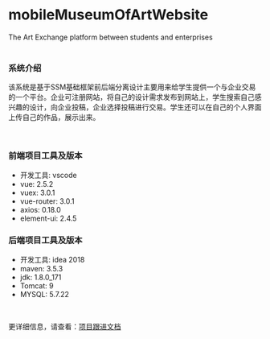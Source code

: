 # mobileMuseumOfArtWebsite

The Art Exchange platform between students and enterprises   
<br>

### 系统介绍

该系统是基于SSM基础框架前后端分离设计主要用来给学生提供一个与企业交易的一个平台。企业可注册网站，将自己的设计需求发布到网站上，学生搜索自己感兴趣的设计，向企业投稿，企业选择投稿进行交易。学生还可以在自己的个人界面上传自己的作品，展示出来。

<br> 

### 前端项目工具及版本  
* 开发工具: vscode
* vue: 2.5.2
* vuex: 3.0.1
* vue-router: 3.0.1
* axios: 0.18.0
* element-ui: 2.4.5

### 后端项目工具及版本
* 开发工具: idea 2018
* maven: 3.5.3
* jdk: 1.8.0_171
* Tomcat: 9
* MYSQL: 5.7.22

<br>

更详细信息，请查看：[项目跟进文档](https://github.com/mobileArtMuseumY/MuseumOfArtWebsite/blob/master/%E9%A1%B9%E7%9B%AE%E8%B7%9F%E8%BF%9B%E6%96%87%E6%A1%A3.md)

<br>